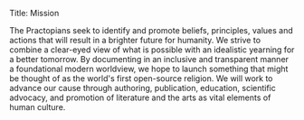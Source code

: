 Title: Mission

The Practopians seek to identify and promote beliefs, principles, values and actions that will result in a brighter future for humanity. We strive to combine a clear-eyed view of what is possible with an idealistic yearning for a better tomorrow. By documenting in an inclusive and transparent manner a foundational modern worldview, we hope to launch something that might be thought of as the world's first open-source religion. We will work to advance our cause through authoring, publication, education, scientific advocacy, and promotion of literature and the arts as vital elements of human culture. 